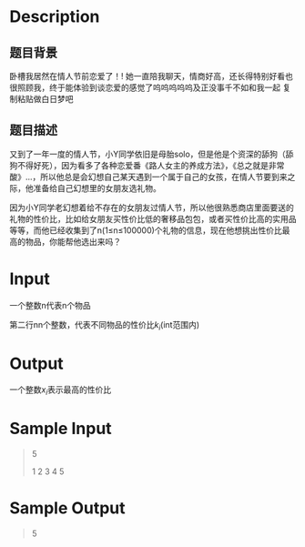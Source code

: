 # Description
## 题目背景
卧槽我居然在情人节前恋爱了！!
她一直陪我聊天，情商好高，还长得特别好看也很照顾我，终于能体验到谈恋爱的感觉了呜呜呜呜呜及正没事千不如和我一起 复制粘贴做白日梦吧
## 题目描述
又到了一年一度的情人节，小Y同学依旧是母胎solo，但是他是个资深的舔狗（舔狗不得好死），因为看多了各种恋爱番《路人女主的养成方法》，《总之就是非常酸》...，所以他总是会幻想自己某天遇到一个属于自己的女孩，在情人节要到来之际，他准备给自己幻想里的女朋友选礼物。

因为小Y同学老幻想着给不存在的女朋友过情人节，所以他很熟悉商店里面要送的礼物的性价比，比如给女朋友买性价比低的奢移品包包，或者买性价比高的实用品等等，而他已经收集到了n(1≤n≤100000)个礼物的信息，现在他想挑出性价比最高的物品，你能帮他选出来吗？
# Input
一个整数n代表n个物品

第二行nn个整数，代表不同物品的性价比$k_i$(int范围内)
# Output
一个整数$x_i$表示最高的性价比
# Sample Input
>5
>
>1 2 3 4 5
# Sample Output
>5
